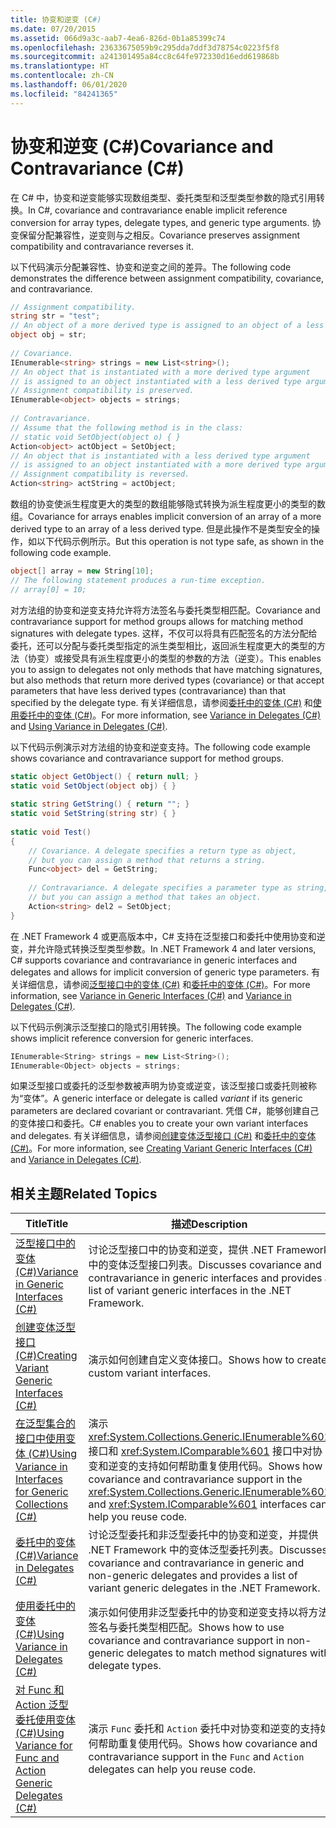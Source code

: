 ```yaml
---
title: 协变和逆变 (C#)
ms.date: 07/20/2015
ms.assetid: 066d9a3c-aab7-4ea6-826d-0b1a85399c74
ms.openlocfilehash: 23633675059b9c295dda7ddf3d78754c0223f5f8
ms.sourcegitcommit: a241301495a84cc8c64fe972330d16edd619868b
ms.translationtype: HT
ms.contentlocale: zh-CN
ms.lasthandoff: 06/01/2020
ms.locfileid: "84241365"
---
```

# <a name="covariance-and-contravariance-c"></a><span data-ttu-id="0ad2a-102">协变和逆变 (C#)</span><span class="sxs-lookup"><span data-stu-id="0ad2a-102">Covariance and Contravariance (C#)</span></span>
<span data-ttu-id="0ad2a-103">在 C# 中，协变和逆变能够实现数组类型、委托类型和泛型类型参数的隐式引用转换。</span><span class="sxs-lookup"><span data-stu-id="0ad2a-103">In C#, covariance and contravariance enable implicit reference conversion for array types, delegate types, and generic type arguments.</span></span> <span data-ttu-id="0ad2a-104">协变保留分配兼容性，逆变则与之相反。</span><span class="sxs-lookup"><span data-stu-id="0ad2a-104">Covariance preserves assignment compatibility and contravariance reverses it.</span></span>  
  
 <span data-ttu-id="0ad2a-105">以下代码演示分配兼容性、协变和逆变之间的差异。</span><span class="sxs-lookup"><span data-stu-id="0ad2a-105">The following code demonstrates the difference between assignment compatibility, covariance, and contravariance.</span></span>  
  
```csharp  
// Assignment compatibility.
string str = "test";  
// An object of a more derived type is assigned to an object of a less derived type.
object obj = str;  
  
// Covariance.
IEnumerable<string> strings = new List<string>();  
// An object that is instantiated with a more derived type argument
// is assigned to an object instantiated with a less derived type argument.
// Assignment compatibility is preserved.
IEnumerable<object> objects = strings;  
  
// Contravariance.
// Assume that the following method is in the class:
// static void SetObject(object o) { }
Action<object> actObject = SetObject;  
// An object that is instantiated with a less derived type argument
// is assigned to an object instantiated with a more derived type argument.
// Assignment compatibility is reversed.
Action<string> actString = actObject;  
```  
  
 <span data-ttu-id="0ad2a-106">数组的协变使派生程度更大的类型的数组能够隐式转换为派生程度更小的类型的数组。</span><span class="sxs-lookup"><span data-stu-id="0ad2a-106">Covariance for arrays enables implicit conversion of an array of a more derived type to an array of a less derived type.</span></span> <span data-ttu-id="0ad2a-107">但是此操作不是类型安全的操作，如以下代码示例所示。</span><span class="sxs-lookup"><span data-stu-id="0ad2a-107">But this operation is not type safe, as shown in the following code example.</span></span>  
  
```csharp  
object[] array = new String[10];  
// The following statement produces a run-time exception.  
// array[0] = 10;  
```  
  
 <span data-ttu-id="0ad2a-108">对方法组的协变和逆变支持允许将方法签名与委托类型相匹配。</span><span class="sxs-lookup"><span data-stu-id="0ad2a-108">Covariance and contravariance support for method groups allows for matching method signatures with delegate types.</span></span> <span data-ttu-id="0ad2a-109">这样，不仅可以将具有匹配签名的方法分配给委托，还可以分配与委托类型指定的派生类型相比，返回派生程度更大的类型的方法（协变）或接受具有派生程度更小的类型的参数的方法（逆变）。</span><span class="sxs-lookup"><span data-stu-id="0ad2a-109">This enables you to assign to delegates not only methods that have matching signatures, but also methods that return more derived types (covariance) or that accept parameters that have less derived types (contravariance) than that specified by the delegate type.</span></span> <span data-ttu-id="0ad2a-110">有关详细信息，请参阅[委托中的变体 (C#)](./variance-in-delegates.md) 和[使用委托中的变体 (C#)](./using-variance-in-delegates.md)。</span><span class="sxs-lookup"><span data-stu-id="0ad2a-110">For more information, see [Variance in Delegates (C#)](./variance-in-delegates.md) and [Using Variance in Delegates (C#)](./using-variance-in-delegates.md).</span></span>  
  
 <span data-ttu-id="0ad2a-111">以下代码示例演示对方法组的协变和逆变支持。</span><span class="sxs-lookup"><span data-stu-id="0ad2a-111">The following code example shows covariance and contravariance support for method groups.</span></span>  
  
```csharp  
static object GetObject() { return null; }  
static void SetObject(object obj) { }  
  
static string GetString() { return ""; }  
static void SetString(string str) { }  
  
static void Test()  
{  
    // Covariance. A delegate specifies a return type as object,  
    // but you can assign a method that returns a string.  
    Func<object> del = GetString;  
  
    // Contravariance. A delegate specifies a parameter type as string,  
    // but you can assign a method that takes an object.  
    Action<string> del2 = SetObject;  
}  
```  
  
 <span data-ttu-id="0ad2a-112">在 .NET Framework 4 或更高版本中，C# 支持在泛型接口和委托中使用协变和逆变，并允许隐式转换泛型类型参数。</span><span class="sxs-lookup"><span data-stu-id="0ad2a-112">In .NET Framework 4 and later versions, C# supports covariance and contravariance in generic interfaces and delegates and allows for implicit conversion of generic type parameters.</span></span> <span data-ttu-id="0ad2a-113">有关详细信息，请参阅[泛型接口中的变体 (C#)](./variance-in-generic-interfaces.md) 和[委托中的变体 (C#)](./variance-in-delegates.md)。</span><span class="sxs-lookup"><span data-stu-id="0ad2a-113">For more information, see [Variance in Generic Interfaces (C#)](./variance-in-generic-interfaces.md) and [Variance in Delegates (C#)](./variance-in-delegates.md).</span></span>  
  
 <span data-ttu-id="0ad2a-114">以下代码示例演示泛型接口的隐式引用转换。</span><span class="sxs-lookup"><span data-stu-id="0ad2a-114">The following code example shows implicit reference conversion for generic interfaces.</span></span>  
  
```csharp  
IEnumerable<String> strings = new List<String>();  
IEnumerable<Object> objects = strings;  
```  
  
 <span data-ttu-id="0ad2a-115">如果泛型接口或委托的泛型参数被声明为协变或逆变，该泛型接口或委托则被称为“变体”。</span><span class="sxs-lookup"><span data-stu-id="0ad2a-115">A generic interface or delegate is called *variant* if its generic parameters are declared covariant or contravariant.</span></span> <span data-ttu-id="0ad2a-116">凭借 C#，能够创建自己的变体接口和委托。</span><span class="sxs-lookup"><span data-stu-id="0ad2a-116">C# enables you to create your own variant interfaces and delegates.</span></span> <span data-ttu-id="0ad2a-117">有关详细信息，请参阅[创建变体泛型接口 (C#)](./creating-variant-generic-interfaces.md) 和[委托中的变体 (C#)](./variance-in-delegates.md)。</span><span class="sxs-lookup"><span data-stu-id="0ad2a-117">For more information, see [Creating Variant Generic Interfaces (C#)](./creating-variant-generic-interfaces.md) and [Variance in Delegates (C#)](./variance-in-delegates.md).</span></span>  
  
## <a name="related-topics"></a><span data-ttu-id="0ad2a-118">相关主题</span><span class="sxs-lookup"><span data-stu-id="0ad2a-118">Related Topics</span></span>  
  
|<span data-ttu-id="0ad2a-119">Title</span><span class="sxs-lookup"><span data-stu-id="0ad2a-119">Title</span></span>|<span data-ttu-id="0ad2a-120">描述</span><span class="sxs-lookup"><span data-stu-id="0ad2a-120">Description</span></span>|  
|-----------|-----------------|  
|[<span data-ttu-id="0ad2a-121">泛型接口中的变体 (C#)</span><span class="sxs-lookup"><span data-stu-id="0ad2a-121">Variance in Generic Interfaces (C#)</span></span>](./variance-in-generic-interfaces.md)|<span data-ttu-id="0ad2a-122">讨论泛型接口中的协变和逆变，提供 .NET Framework 中的变体泛型接口列表。</span><span class="sxs-lookup"><span data-stu-id="0ad2a-122">Discusses covariance and contravariance in generic interfaces and provides a list of variant generic interfaces in the .NET Framework.</span></span>|  
|[<span data-ttu-id="0ad2a-123">创建变体泛型接口 (C#)</span><span class="sxs-lookup"><span data-stu-id="0ad2a-123">Creating Variant Generic Interfaces (C#)</span></span>](./creating-variant-generic-interfaces.md)|<span data-ttu-id="0ad2a-124">演示如何创建自定义变体接口。</span><span class="sxs-lookup"><span data-stu-id="0ad2a-124">Shows how to create custom variant interfaces.</span></span>|  
|[<span data-ttu-id="0ad2a-125">在泛型集合的接口中使用变体 (C#)</span><span class="sxs-lookup"><span data-stu-id="0ad2a-125">Using Variance in Interfaces for Generic Collections (C#)</span></span>](./using-variance-in-interfaces-for-generic-collections.md)|<span data-ttu-id="0ad2a-126">演示 <xref:System.Collections.Generic.IEnumerable%601> 接口和 <xref:System.IComparable%601> 接口中对协变和逆变的支持如何帮助重复使用代码。</span><span class="sxs-lookup"><span data-stu-id="0ad2a-126">Shows how covariance and contravariance support in the <xref:System.Collections.Generic.IEnumerable%601> and <xref:System.IComparable%601> interfaces can help you reuse code.</span></span>|  
|[<span data-ttu-id="0ad2a-127">委托中的变体 (C#)</span><span class="sxs-lookup"><span data-stu-id="0ad2a-127">Variance in Delegates (C#)</span></span>](./variance-in-delegates.md)|<span data-ttu-id="0ad2a-128">讨论泛型委托和非泛型委托中的协变和逆变，并提供 .NET Framework 中的变体泛型委托列表。</span><span class="sxs-lookup"><span data-stu-id="0ad2a-128">Discusses covariance and contravariance in generic and non-generic delegates and provides a list of variant generic delegates in the .NET Framework.</span></span>|  
|[<span data-ttu-id="0ad2a-129">使用委托中的变体 (C#)</span><span class="sxs-lookup"><span data-stu-id="0ad2a-129">Using Variance in Delegates (C#)</span></span>](./using-variance-in-delegates.md)|<span data-ttu-id="0ad2a-130">演示如何使用非泛型委托中的协变和逆变支持以将方法签名与委托类型相匹配。</span><span class="sxs-lookup"><span data-stu-id="0ad2a-130">Shows how to use covariance and contravariance support in non-generic delegates to match method signatures with delegate types.</span></span>|  
|[<span data-ttu-id="0ad2a-131">对 Func 和 Action 泛型委托使用变体 (C#)</span><span class="sxs-lookup"><span data-stu-id="0ad2a-131">Using Variance for Func and Action Generic Delegates (C#)</span></span>](./using-variance-for-func-and-action-generic-delegates.md)|<span data-ttu-id="0ad2a-132">演示 `Func` 委托和 `Action` 委托中对协变和逆变的支持如何帮助重复使用代码。</span><span class="sxs-lookup"><span data-stu-id="0ad2a-132">Shows how covariance and contravariance support in the `Func` and `Action` delegates can help you reuse code.</span></span>|
